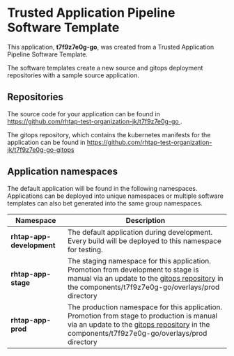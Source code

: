 # Trusted Application Pipeline Software Template

This application, **t7f9z7e0g-go**, was created from a Trusted Application Pipeline Software Template.

The software templates create a new source and gitops deployment repositories with a sample source application. 

## Repositories

The source code for your application can be found in [https://github.com/rhtap-test-organization-jk/t7f9z7e0g-go ](https://github.com/rhtap-test-organization-jk/t7f9z7e0g-go ).
 
The gitops repository, which contains the kubernetes manifests for the application can be found in 
[https://github.com/rhtap-test-organization-jk/t7f9z7e0g-go-gitops ](https://github.com/rhtap-test-organization-jk/t7f9z7e0g-go-gitops ) 

## Application namespaces 

The default application will be found in the following namespaces. Applications can be deployed into unique namespaces or multiple software templates can also bet generated into the same group namespaces.  

|  Namespace   |  Description   |  
| -------- | -------- |   
| **rhtap-app-development** | The default application during development. Every build will be deployed to this namespace for testing. | 
| **rhtap-app-stage** | The staging namespace for this application. Promotion from development to stage is manual via an update to the [gitops repository](https://github.com/rhtap-test-organization-jk/t7f9z7e0g-go-gitops ) in the components/t7f9z7e0g-go/overlays/prod directory |  
| **rhtap-app-prod** | The production namespace for this application. Promotion from stage to production is manual via an update to the [gitops repository](https://github.com/rhtap-test-organization-jk/t7f9z7e0g-go-gitops ) in the components/t7f9z7e0g-go/overlays/prod directory | 